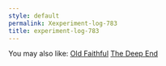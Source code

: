 ```yaml
---
style: default
permalink: Xexperiment-log-783
title: experiment-log-783
---
```

You may also like:
[Old Faithful](http://scp-wiki.net/old-faithful)
[The Deep End](http://scp-wiki.net/the-deep-end)